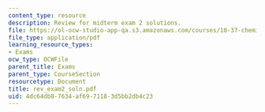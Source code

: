 ```yaml
---
content_type: resource
description: Review for midterm exam 2 solutions.
file: https://ol-ocw-studio-app-qa.s3.amazonaws.com/courses/10-37-chemical-and-biological-reaction-engineering-spring-2007/4dc64db87634af6971183d5bb2db4c23_rev_exam2_soln.pdf
file_type: application/pdf
learning_resource_types:
- Exams
ocw_type: OCWFile
parent_title: Exams
parent_type: CourseSection
resourcetype: Document
title: rev_exam2_soln.pdf
uid: 4dc64db8-7634-af69-7118-3d5bb2db4c23
---
```

